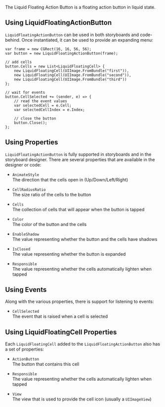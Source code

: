 
The Liquid Floating Action Button is a floating action button in liquid state.

##  Using LiquidFloatingActionButton

`LiquidFloatingActionButton` can be used in both storyboards and code-behind. Once instantiated, it can be used to
provide an expanding menu:

    var frame = new CGRect(16, 16, 56, 56);
    var button = new LiquidFloatingActionButton(frame);
    
    // add cells
    button.Cells = new List<LiquidFloatingCell> {
        new LiquidFloatingCell(UIImage.FromBundle("first")),
        new LiquidFloatingCell(UIImage.FromBundle("second")),
        new LiquidFloatingCell(UIImage.FromBundle("third"))
    };

    // wait for events
    button.CellSelected += (sender, e) => {
        // read the event values
        var selectedCell = e.Cell;
        var selectedCellIndex = e.Index;
        
        // close the button
        button.Close();
    };

## Using Properties

`LiquidFloatingActionButton` is fully supported in storyboards and in the storyboard designer. 
There are several properties that are available in the designer or code:

  * `AnimateStyle`  
    The direction that the cells open in (Up/Down/Left/Right)
    
  * `CellRadiusRatio`  
    The size ratio of the cells to the button
    
  * `Cells`  
    The collection of cells that will appear when the button is tapped
    
  * `Color`  
    The color of the button and the cells
    
  * `EnableShadow`  
    The value representing whether the button and the cells have shadows
    
  * `IsClosed`  
    The value representing whether the button is expanded
    
  * `Responsible`  
    The value representing whether the cells automatically lighten when tapped
    
## Using Events

Along with the various properties, there is support for listening to events:
    
  * `CellSelected`  
    The event that is raised when a cell is selected

## Using LiquidFloatingCell Properties

Each `LiquidFloatingCell` added to the `LiquidFloatingActionButton` also has a set of properties:
    
  * `ActionButton`  
    The button that contains this cell
    
  * `Responsible`  
    The value representing whether the cells automatically lighten when tapped
    
  * `View`  
    The view that is used to provide the cell icon (usually a `UIImageView`) 
